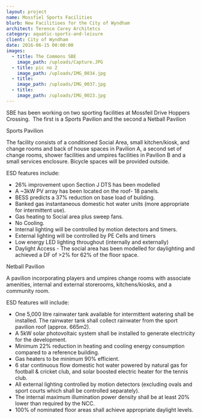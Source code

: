 ```yaml
---
layout: project
name: Mossfiel Sports Facilities
blurb: New Facilitioes for the City of Wyndham
architect: Terence Carey Architetcs
category: aquatic-sports-and-leisure
client: City of Wyndham
date: 2016-06-15 00:00:00
images:
  - title: The Commons SBE
    image_path: /uploads/Capture.JPG
  - title: pic no 2
    image_path: /uploads/IMG_0034.jpg
  - title:
    image_path: /uploads/IMG_0037.jpg
  - title:
    image_path: /uploads/IMG_0023.jpg
---
```



SBE has been working on two sporting facilities at Mossfeil Drive Hoppers Crossing.&nbsp; The first is a Sports Pavilion and the second a Netball Pavilion

Sports Pavilion

The facility consists of a conditioned Social Area, small kitchen/kiosk, and change rooms and back of house spaces in Pavilion A, a second set of change rooms, shower facilities and umpires facilities in Pavilion B and a small services enclosure. Bicycle spaces will be provided outside.

ESD features include:

* 26% improvement upon Section J DTS has been modelled
* A ~3kW PV array has been located on the roof- 18 panels.
* BESS predicts a 37% reduction on base load of building.
* Banked gas instantaneous domestic hot water units (more appropriate for intermittent use).
* Gas heating to Social area plus sweep fans.
* No Cooling.
* Internal lighting will be controlled by motion detectors and timers.
* External lighting will be controlled by PE Cells and timers
* Low energy LED lighting throughout (internally and externally)
* Daylight Access - The social area has been modelled for daylighting and achieved a DF of &gt;2% for 62% of the floor space.

Netball Pavilion

A pavilion incorporating players and umpires change rooms with associate amenities, internal and external storerooms, kitchens/kiosks, and a community room.

ESD features will include:

* One 5,000 litre rainwater tank available for intermittent watering shall be installed. The rainwater tank shall collect rainwater from the sport pavilion roof (approx. 665m2).
* A 5kW solar photovoltaic system shall be installed to generate electricity for the development.
* Minimum 22% reduction in heating and cooling energy consumption compared to a reference building.
* Gas heaters to be minimum 90% efficient.
* 6 star continuous flow domestic hot water powered by natural gas for football & cricket club, and solar boosted electric heater for the tennis club.
* All external lighting controlled by motion detectors (excluding ovals and sport courts which shall be controlled separately).
* The internal maximum illumination power density shall be at least 20% lower than required by the NCC.
* 100% of nominated floor areas shall achieve appropriate daylight levels.